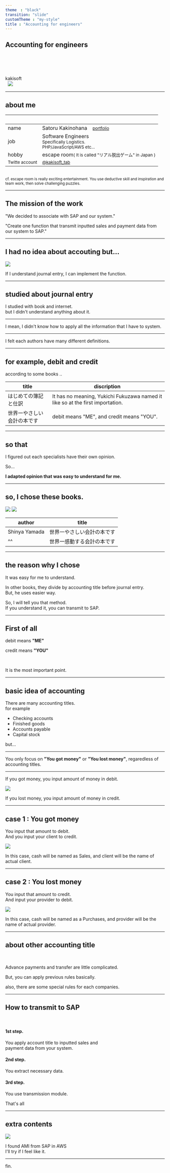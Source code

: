 ```yaml
---
theme　: "black"
transition: "slide"
customTheme : "my-style"
title : "Accounting for engineers"
---
```

## Accounting for engineers

<br>
<br>
<br>
<br>
kakisoft
<br>
&nbsp;&nbsp;<img src="./assets/kakisoft_logo
.png" style="max-width: 10%;">

---

## about me

&nbsp;  |  &nbsp;
-------------|---------------
name       | Satoru Kakinohana &nbsp;&nbsp;&nbsp;<small><a href="https://kakisoft-portfolio-v2.netlify.com/">portfolio</a></small>
job        | Software Engineers<br><small>Specifically Logistics.<br>PHP/JavaScript/AWS etc...</small>  
hobby      | escape room<small>( It is called "リアル脱出ゲーム" in Japan )</small>  
<small>Twitte account</small> | <small>[@kakisoft_tab](https://twitter.com/kakisoft_tab)</small>

<br>

<small>
cf. escape room is really exciting entertainment.  
You use deductive skill and inspiration and team work, then solve challenging puzzles.</small>

---

## The mission of the work

"We decided to associate with SAP and our system."  

"Create one function that transmit inputted sales and payment data from our system to SAP."  

---

## I had no idea about accouting but...  

<img src="./assets/001.png" style="max-width: 60%;">  

If I understand journal entry, I can implement the function.  

---

## studied about journal entry

I studied with book and internet.   
but I didn't understand anything about it.  

---

I mean, I didn't know how to apply all the information that I have to system.

---

I felt each authors have many different definitions.

---

## for example, debit and credit

according to some books ..

title | discription
-------------|---------------
はじめての簿記と仕訳       | It has no meaning, Yukichi Fukuzawa named it like so at the first importation.  
世界一やさしい会計の本です           | debit means "ME", and credit means "YOU".  


---

## so that

I figured out each specialists have their own opinion.  

So...  

**I adapted opinion that was easy to understand for me.**  

---

## so, I chose these books.

<img src="./assets/002.png" style="max-width: 20%;">  
<img src="./assets/003.png" style="max-width: 20%;">  

author | title
-------------|---------------
Shinya Yamada       | 世界一やさしい会計の本です
^^           | 世界一感動する会計の本です

---

## the reason why I chose

It was easy for me to understand.  

In other books, they divide by accounting title before journal entry.  
But, he uses easier way.  

So, I will tell you that method.  
If you understand it, you can transmit to SAP.  

---

## First of all

debit means **"ME"**  

credit means **"YOU"**  

<br>

It is the most important point.

---

## basic idea of accounting

There are many accounting titles.  
for example  

 * Checking accounts
 * Finished goods
 * Accounts payable
 * Capital stock

but...  

---

You only focus on **"You got money"** or **"You lost money"**, regaredless of accounting titles.  

---

If you got money, you input amount of money in debit.  

<img src="./assets/004.png">  

If you lost money, you input amount of money in credit.  

---

## case 1 : You got money  

You input that amount to debit.  
And you input your client to credit.  

<img src="./assets/005.png">  

In this case, cash will be named as Sales,
 and client will be the name of actual client.  

---

## case 2 : You lost money  

You input that amount to credit.  
And input your provider to debit.

<img src="./assets/006.png">  

In this case, cash will be named as a Purchases,
 and provider will be the name of actual provider.

---

## about other accounting title

<br>

Advance payments and transfer are little complicated.  

But, you can apply previous rules basically.  

also, there are some special rules for each companies.  

---

## How to transmit to SAP

<br>

#### 1st step.
You apply account title to inputted sales and   
payment data from your system.

#### 2nd step.
You extract necessary data.  

#### 3rd step.
You use transmission module.  


That's all  

---

## extra contents

<img src="./assets/007.png">  

I found AMI from SAP in AWS  
I'll try if I feel like it.  

---

fin.

